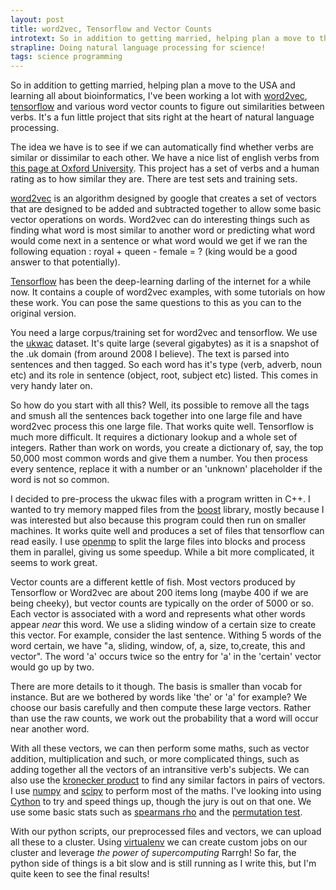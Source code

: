 ```yaml
---
layout: post
title: word2vec, Tensorflow and Vector Counts 
introtext: So in addition to getting married, helping plan a move to the USA and learning all about bioinformatics, I've been working a lot with word2vec, tensorflow and various word vector counts to figure out similarities between verbs. It's a fun little project that sits right at the heart of natural language processing.
strapline: Doing natural language processing for science!
tags: science programming
---
```

So in addition to getting married, helping plan a move to the USA and learning all about bioinformatics, I've been working a lot with [word2vec](https://en.wikipedia.org/wiki/Word2vec), [tensorflow](https://www.tensorflow.org) and various word vector counts to figure out similarities between verbs. It's a fun little project that sits right at the heart of natural language processing.

The idea we have is to see if we can automatically find whether verbs are similar or dissimilar to each other. We have a nice list of english verbs from [this page at Oxford University](http://people.ds.cam.ac.uk/dsg40/simverb.html). This project has a set of verbs and a human rating as to how similar they are. There are test sets and training sets.

[word2vec](https://code.google.com/archive/p/word2vec/) is an algorithm designed by google that creates a set of vectors that are designed to be added and subtracted together to allow some basic vector operations on words. Word2vec can do interesting things such as finding what word is most similar to another word or predicting what word would come next in a sentence or what word would we get if we ran the following equation : royal + queen - female = ? (king would be a good answer to that potentially).

[Tensorflow](http://www.tensorflow.org) has been the deep-learning darling of the internet for a while now. It contains a couple of word2vec examples, with some tutorials on how these work. You can pose the same questions to this as you can to the original version.

You need a large corpus/training set for word2vec and tensorflow. We use the [ukwac](http://wacky.sslmit.unibo.it/doku.php) dataset. It's quite large (several gigabytes) as it is a snapshot of the .uk domain (from around 2008 I believe). The text is parsed into sentences and then tagged. So each word has it's type (verb, adverb, noun etc) and its role in sentence (object, root, subject etc) listed. This comes in very handy later on.

So how do you start with all this? Well, its possible to remove all the tags and smush all the sentences back together into one large file and have word2vec process this one large file. That works quite well. Tensorflow is much more difficult. It requires a dictionary lookup and a whole set of integers. Rather than work on words, you create a dictionary of, say, the top 50,000 most common words and give them a number. You then process every sentence, replace it with a number or an 'unknown' placeholder if the word is not so common.

I decided to pre-process the ukwac files with a program written in C++. I wanted to try memory mapped files from the [boost](http://www.boost.org) library, mostly because I was interested but also because this program could then run on smaller machines. It works quite well and produces a set of files that tensorflow can read easily. I use [openmp](http://openmp.org) to split the large files into blocks and process them in parallel, giving us some speedup. While a bit more complicated, it seems to work great.

Vector counts are a different kettle of fish. Most vectors produced by Tensorflow or Word2vec are about 200 items long (maybe 400 if we are being cheeky), but vector counts are typically on the order of 5000 or so. Each vector is associated with a word and represents what other words appear *near* this word. We use a sliding window of a certain size to create this vector. For example, consider the last sentence. Withing 5 words of the word certain, we have "a, sliding, window, of, a, size, to,create, this and vector". The word 'a' occurs twice so the entry for 'a' in the 'certain' vector would go up by two.

There are more details to it though. The basis is smaller than vocab for instance. But are we bothered by words like 'the' or 'a' for example? We choose our basis carefully and then compute these large vectors. Rather than use the raw counts, we work out the probability that a word will occur near another word.

With all these vectors, we can then perform some maths, such as vector addition, multiplication and such, or more complicated things, such as adding together all the vectors of an intransitive verb's subjects. We can also use the [kronecker product](https://en.wikipedia.org/wiki/Kronecker_product) to find any similar factors in pairs of vectors. I use [numpy](http://www.numpy.org) and [scipy](http://www.scipy.org) to perform most of the maths. I've looking into using [Cython](http://cython.org) to try and speed things up, though the jury is out on that one. We use some basic stats such as [spearmans rho](https://en.wikipedia.org/wiki/Spearman's_rank_correlation_coefficient) and the [permutation test](https://en.wikipedia.org/wiki/Resampling_%28statistics%29#Permutation_tests). 

With our python scripts, our preprocessed files and vectors, we can upload all these to a cluster. Using [virtualenv](https://pypi.python.org/pypi/virtualenv) we can create custom jobs on our cluster and leverage *the power of supercomputing* Rarrgh! So far, the python side of things is a bit slow and is still running as I write this, but I'm quite keen to see the final results!
